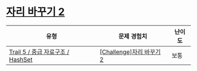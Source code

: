 # [자리 바꾸기 2](https://www.codetree.ai/trails/complete/curated-cards/challenge-changing-seats-2)

|유형|문제 경험치|난이도|
|---|---|---|
|[Trail 5 / 중급 자료구조 / HashSet](https://www.codetree.ai/trail-info/intermediate-mid/)|[[Challenge]자리 바꾸기 2](https://www.codetree.ai/trails/complete/curated-cards/challenge-changing-seats-2/)|보통|

